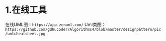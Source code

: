 # 1.在线工具
在线UML图：`https://app.zenuml.com/`
Uml类图：`https://github.com/gdhucoder/Algorithms4/blob/master/designpattern/pic/umlcheatsheet.jpg`